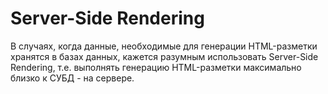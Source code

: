 # Server-Side Rendering

В случаях, когда данные, необходимые для генерации HTML-разметки хранятся в базах данных, кажется разумным использовать Server-Side Rendering, т.е. выполнять генерацию HTML-разметки максимально близко к СУБД - на сервере.
